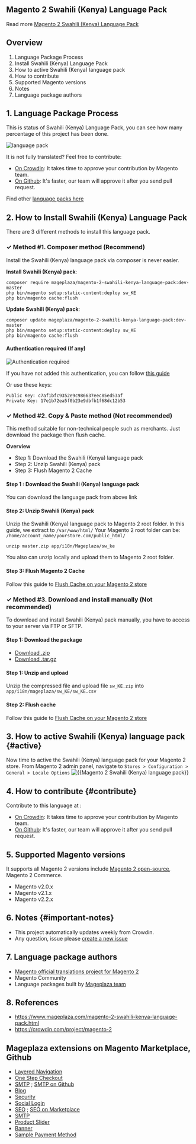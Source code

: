 ## Magento 2 Swahili (Kenya) Language Pack



Read more [Magento 2 Swahili (Kenya) Language Pack](https://www.mageplaza.com/magento-2-swahili-kenya-language-pack.html)


## Overview

1. Language Package Process
2. Install Swahili (Kenya) Language Pack
3. How to active Swahili (Kenya) language pack
4. How to contribute
5. Supported Magento versions
6. Notes
7. Language package authors

## 1. Language Package Process

This is status of Swahili (Kenya) Language Pack, you can see how many percentage of this project has been done.

![language pack](http://progressed.io/bar/0?title=translated)

It is not fully translated? Feel free to contribute:
- [On Crowdin](https://crowdin.com/project/magento-2): It takes time to approve your contribution by Magento team.
- [On Github](https://github.com/mageplaza/magento-2-swahili-kenya-language-pack/blob/master/HOW-TO-CONTRIBUTE.md): It's faster, our team will approve it after you send pull request.


Find other [language packs here](https://www.mageplaza.com/kb/magento-2-language-pack/)

## 2. How to Install Swahili (Kenya) Language Pack

There are 3 different methods to install this language pack.

### ✓ Method #1. Composer method (Recommend)
Install the Swahili (Kenya) language pack via composer is never easier.

**Install Swahili (Kenya) pack**:

```
composer require mageplaza/magento-2-swahili-kenya-language-pack:dev-master
php bin/magento setup:static-content:deploy sw_KE
php bin/magento cache:flush

```


**Update  Swahili (Kenya) pack**:

```
composer update mageplaza/magento-2-swahili-kenya-language-pack:dev-master
php bin/magento setup:static-content:deploy sw_KE
php bin/magento cache:flush

```

#### Authentication required (If any)

![Authentication required](https://cdn.mageplaza.com/media/general/dmryiPk.png)

If you have not added this authentication, you can follow [this guide](http://devdocs.magento.com/guides/v2.0/install-gde/prereq/connect-auth.html)

Or use these keys:

```
Public Key: c7af1bfc9352e9c986637eec85ed53af
Private Key: 17e1b72ea5f0b23e9dbfb1f68dc12b53
```



### ✓ Method #2. Copy & Paste method (Not recommended)

This method suitable for non-technical people such as merchants. Just download the package then flush cache.

**Overview**

- Step 1: Download the Swahili (Kenya) language pack
- Step 2: Unzip Swahili (Kenya) pack
- Step 3: Flush Magento 2 Cache

#### Step 1 : Download the Swahili (Kenya) language pack

You can download the language pack from above link

#### Step 2: Unzip Swahili (Kenya) pack

Unzip the Swahili (Kenya) language pack to Magento 2 root folder. In this guide, we extract to `/var/www/html/`
Your Magento 2 root folder can be: `/home/account_name/yourstore.com/public_html/`

```
unzip master.zip app/i18n/Mageplaza/sw_ke
```

You also can unzip locally and upload them to Magento 2 root folder.

#### Step 3: Flush Magento 2 Cache

Follow this guide to [Flush Cache on your Magento 2 store](https://www.mageplaza.com/kb/how-flush-enable-disable-cache.html)


### ✓ Method #3. Download and install manually (Not recommended)

To download and install Swahili (Kenya) pack manually, you have to access to your server via FTP or SFTP.

#### Step 1: Download the package

- [Download .zip](https://github.com/mageplaza/magento-2-swahili-kenya-language-pack/archive/master.zip)
- [Download .tar.gz](https://github.com/mageplaza/magento-2-swahili-kenya-language-pack/tarball/master)

#### Step 1: Unzip and upload

Unzip the compressed file and upload file `sw_KE.zip` into `app/i18n/mageplaza/sw_KE/sw_KE.csv`

#### Step 2: Flush cache

Follow this guide to [Flush Cache on your Magento 2 store](https://www.mageplaza.com/kb/how-flush-enable-disable-cache.html)


## 3. How to active Swahili (Kenya) language pack {#active}

Now time to active the Swahili (Kenya) language pack for your Magento 2 store. From Magento 2 admin panel, navigate to `Stores > Configuration > General > Locale Options`
![{{Magento 2 Swahili (Kenya) language pack}}](https://cdn.mageplaza.com/media/general/aPSUA0l.png)


## 4. How to contribute {#contribute}

Contribute to this language at :
- [On Crowdin](https://crowdin.com/project/magento-2): It takes time to approve your contribution by Magento team.
- [On Github](https://github.com/mageplaza/magento-2-swahili-kenya-language-pack/blob/master/HOW-TO-CONTRIBUTE.md): It's faster, our team will approve it after you send pull request.


## 5. Supported Magento versions

It supports all Magento 2 versions include [Magento 2 open-source](https://www.mageplaza.com/download-magento/), Magento 2 Commerce.


- Magento v2.0.x
- Magento v2.1.x
- Magento v2.2.x



## 6. Notes {#important-notes}

- This project automatically updates weekly from Crowdin.
- Any question, issue please [create a new issue](https://github.com/mageplaza/magento-2-swahili-kenya-language-pack/issues/new)

## 7. Language package authors

- [Magento official translations project for Magento 2](https://crowdin.com/project/magento-2)
- Magento Community
- Language packages built by [Mageplaza team](https://www.mageplaza.com/)


## 8. References 

- https://www.mageplaza.com/magento-2-swahili-kenya-language-pack.html
- https://crowdin.com/project/magento-2




## Mageplaza extensions on Magento Marketplace, Github


- [Layered Navigation](https://marketplace.magento.com/mageplaza-layered-navigation-m2.html)
- [One Step Checkout](https://marketplace.magento.com/mageplaza-magento-2-one-step-checkout-extension.html)
- [SMTP](https://marketplace.magento.com/mageplaza-module-smtp.html) ; [SMTP on Github](https://github.com/mageplaza/magento-2-smtp)
- [Blog](https://github.com/mageplaza/magento-2-blog)
- [Security](https://marketplace.magento.com/mageplaza-module-security.html)
- [Social Login](https://github.com/mageplaza/magento-2-social-login)
- [SEO](https://github.com/mageplaza/magento-2-seo) ; [SEO on Marketplace](https://marketplace.magento.com/mageplaza-magento-2-seo-extension.html)
- [SMTP](https://github.com/mageplaza/magento-2-smtp)
- [Product Slider](https://github.com/mageplaza/magento-2-product-slider)
- [Banner](https://github.com/mageplaza/magento-2-banner-slider)
- [Sample Payment Method](https://github.com/mageplaza/magento-2-sample-payment-method)



